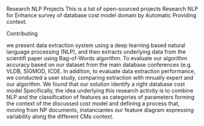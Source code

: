 
Research NLP Projects
This is a list of open-sourced projects Research NLP for Enhance survey of database cost model domain by Automatic Providing context.

Contributing

we present data extraction system using a deep learning based natural language processing (NLP), and then extracts underlying data from the scientifi
paper using Bag-of-Words algorithm. To evaluate our algorithm accuracy based on our dataset from the main database conferences (e.g. VLDB, SIGMOD, ICDE. In addition, to evaluate data extraction performance, we conducted a user study, comparing extraction with mnually expert and our algorithm. We found that our solution identify
a right database cost model Specifically, the idea underlying this research activity is to combine NLP and the classification of features as categories of parameters forming
the context of the discussed cost model and defining a process that, moving from NP documents, instanciantes our feature diagram expressing variability along the different
CMs context. 
